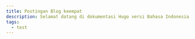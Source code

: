 ```yaml
---
title: Postingan Blog keempat
description: Selamat datang di dokumentasi Hugo versi Bahasa Indonesia.
tags: 
  - test
---
```


